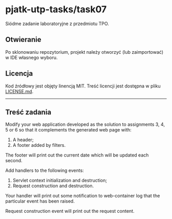 # pjatk-utp-tasks/task07

Siódme zadanie laboratoryjne z przedmiotu TPO.

## Otwieranie

Po sklonowaniu repozytorium, projekt należy otworzyć (lub zaimportować) w IDE własnego wyboru.

## Licencja

Kod źródłowy jest objęty linencją MIT. Treść licencji jest dostępna w pliku [LICENSE.md](../LICENSE.md).

---

## Treść zadania

Modify your web application developed as the solution to assignments 3, 4, 5 or 6 so that it complements the generated web page with:

1. A header;
2. A footer added by filters.

The footer will print out the current date which will be updated each second.

Add handlers to the following events:

1. Servlet context initialization and destruction;
2. Request construction and destruction.

Your handler will print out some notification to web-container log that the particular event has been raised.

Request construction event will print out the request content.
